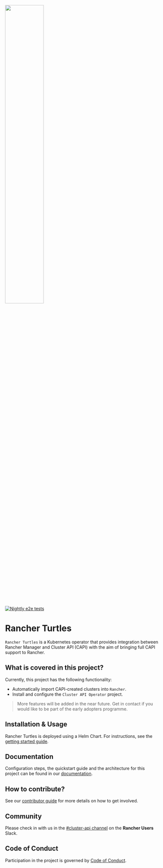 <img src="./logos/cupid.png" width="50%" height="50%">

[![Nightly e2e tests](https://github.com/rancher/turtles/actions/workflows/e2e-long.yaml/badge.svg)](https://github.com/rancher/turtles/actions/workflows/e2e-long.yaml)

# Rancher Turtles

`Rancher Turtles` is a Kubernetes operator that provides integration between Rancher Manager and Cluster API (CAPI) with the aim of bringing full CAPI support to Rancher.

## What is covered in this project?

Currently, this project has the following functionality:

- Automatically import CAPI-created clusters into `Rancher`.
- Install and configure the `Cluster API Operator` project.

> More features will be added in the near future. Get in contact if you would like to be part of the early adopters programme.

## Installation & Usage

Rancher Turtles is deployed using a Helm Chart. For instructions, see the [getting started guide](https://turtles.docs.rancher.com/turtles/stable/en/tutorials/quickstart.html).

## Documentation

Configuration steps, the quickstart guide and the architecture for this project can be found in our [documentation](https://turtles.docs.rancher.com).

## How to contribute?

See our [contributor guide](CONTRIBUTING.md) for more details on how to get involved.

## Community

Please check in with us in the [#cluster-api channel](https://rancher-users.slack.com/archives/C060L985ZGC) on the **Rancher Users** Slack.

## Code of Conduct

Participation in the project is governed by [Code of Conduct](code-of-conduct.md).
